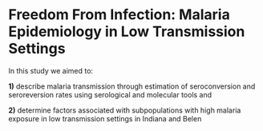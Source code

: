 # Freedom From Infection: Malaria Epidemiology in Low Transmission Settings

In this study we aimed to:

**1)** describe malaria transmission through estimation of seroconversion and seroreversion rates using serological and molecular tools and

**2)** determine factors associated with subpopulations with high malaria exposure in low transmission settings in Indiana and Belen
